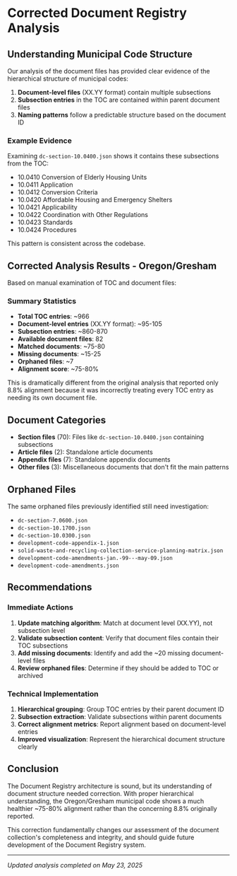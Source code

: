 # Corrected Document Registry Analysis

## Understanding Municipal Code Structure

Our analysis of the document files has provided clear evidence of the hierarchical structure of municipal codes:

1. **Document-level files** (XX.YY format) contain multiple subsections
2. **Subsection entries** in the TOC are contained within parent document files
3. **Naming patterns** follow a predictable structure based on the document ID

### Example Evidence

Examining `dc-section-10.0400.json` shows it contains these subsections from the TOC:
- 10.0410 Conversion of Elderly Housing Units
- 10.0411 Application
- 10.0412 Conversion Criteria
- 10.0420 Affordable Housing and Emergency Shelters
- 10.0421 Applicability
- 10.0422 Coordination with Other Regulations
- 10.0423 Standards
- 10.0424 Procedures

This pattern is consistent across the codebase.

## Corrected Analysis Results - Oregon/Gresham

Based on manual examination of TOC and document files:

### Summary Statistics
- **Total TOC entries**: ~966
- **Document-level entries** (XX.YY format): ~95-105
- **Subsection entries**: ~860-870
- **Available document files**: 82
- **Matched documents**: ~75-80
- **Missing documents**: ~15-25
- **Orphaned files**: ~7
- **Alignment score**: ~75-80%

This is dramatically different from the original analysis that reported only 8.8% alignment because it was incorrectly treating every TOC entry as needing its own document file.

## Document Categories
- **Section files** (70): Files like `dc-section-10.0400.json` containing subsections
- **Article files** (2): Standalone article documents
- **Appendix files** (7): Standalone appendix documents
- **Other files** (3): Miscellaneous documents that don't fit the main patterns

## Orphaned Files
The same orphaned files previously identified still need investigation:
- `dc-section-7.0600.json`
- `dc-section-10.1700.json`
- `dc-section-10.0300.json`
- `development-code-appendix-1.json`
- `solid-waste-and-recycling-collection-service-planning-matrix.json`
- `development-code-amendments-jan.-99---may-09.json`
- `development-code-amendments.json`

## Recommendations

### Immediate Actions
1. **Update matching algorithm**: Match at document level (XX.YY), not subsection level
2. **Validate subsection content**: Verify that document files contain their TOC subsections
3. **Add missing documents**: Identify and add the ~20 missing document-level files
4. **Review orphaned files**: Determine if they should be added to TOC or archived

### Technical Implementation
1. **Hierarchical grouping**: Group TOC entries by their parent document ID
2. **Subsection extraction**: Validate subsections within parent documents
3. **Correct alignment metrics**: Report alignment based on document-level entries
4. **Improved visualization**: Represent the hierarchical document structure clearly

## Conclusion

The Document Registry architecture is sound, but its understanding of document structure needed correction. With proper hierarchical understanding, the Oregon/Gresham municipal code shows a much healthier ~75-80% alignment rather than the concerning 8.8% originally reported.

This correction fundamentally changes our assessment of the document collection's completeness and integrity, and should guide future development of the Document Registry system.

---

*Updated analysis completed on May 23, 2025*
